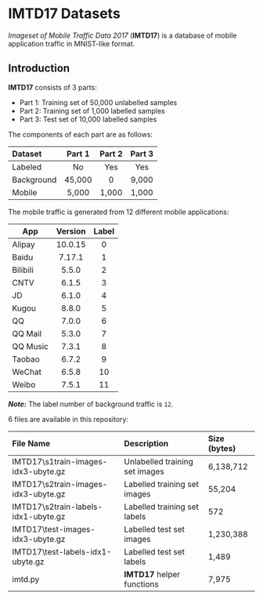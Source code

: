 # IMTD17 Datasets
*Imageset of Mobile Traffic Data 2017* (**IMTD17**) is a database of mobile application traffic in MNIST-like format.

## Introduction
**IMTD17** consists of 3 parts:
* Part 1: Training set of 50,000 unlabelled samples
* Part 2: Training set of 1,000 labelled samples
* Part 3: Test set of 10,000 labelled samples

The components of each part are as follows:

| Dataset    | Part 1 | Part 2 | Part 3 |
| :--------- | :----: | :----: | :----: |
| Labeled    | No     | Yes    | Yes    |
| Background | 45,000 | 0      | 9,000  |
| Mobile     | 5,000  | 1,000  | 1,000  |

The mobile traffic is generated from 12 different mobile applications:

|   App    | Version | Label |
| -------- | :-----: | :---: |
| Alipay   | 10.0.15 | 0     |
| Baidu    | 7.17.1  | 1     |
| Bilibili | 5.5.0   | 2     |
| CNTV     | 6.1.5   | 3     |
| JD       | 6.1.0   | 4     |
| Kugou    | 8.8.0   | 5     |
| QQ       | 7.0.0   | 6     |
| QQ Mail  | 5.3.0   | 7     |
| QQ Music | 7.3.1   | 8     |
| Taobao   | 6.7.2   | 9     |
| WeChat   | 6.5.8   | 10    |
| Weibo    | 7.5.1   | 11    |

***Note:*** The label number of background traffic is `12`.

6 files are available in this repository: 

| File Name                            | Description                    | Size (bytes) |
| :----------------------------------- | :----------------------------- | :----------- |
| IMTD17\\s1train-images-idx3-ubyte.gz | Unlabelled training set images | 6,138,712    |
| IMTD17\\s2train-images-idx3-ubyte.gz | Labelled training set images   | 55,204       |
| IMTD17\\s2train-labels-idx1-ubyte.gz | Labelled training set labels   | 572          |
| IMTD17\\test-images-idx3-ubyte.gz    | Labelled test set images       | 1,230,388    |
| IMTD17\\test-labels-idx1-ubyte.gz    | Labelled test set labels       | 1,489        |
| imtd.py                              | **IMTD17** helper functions    | 7,975        |
